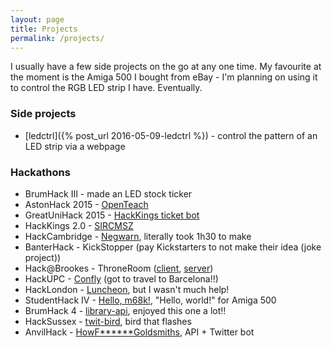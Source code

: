 ```yaml
---
layout: page
title: Projects
permalink: /projects/
---
```


I usually have a few side projects on the go at any one time. My favourite at the moment is the Amiga 500 I bought from eBay - I'm planning on using it to control the RGB LED strip I have. Eventually.

### Side projects
* [ledctrl]({% post_url 2016-05-09-ledctrl %}) - control the pattern of an LED strip via a webpage

### Hackathons

* BrumHack III - made an LED stock ticker
* AstonHack 2015 - [OpenTeach](http://devpost.com/software/openteach#more-of-an-idea-than-a-hack)
* GreatUniHack 2015 - [HackKings ticket bot](https://github.com/sprusr/kings-bot#DISCLAIMER---it-doesnt-work)
* HackKings 2.0 - [SIRCMSZ](https://github.com/Homletmoo/hk2015)
* HackCambridge - [Negwarn](https://github.com/sprusr/negwarn#the-rest-of-the-event-was-mucking-about), literally took 1h30 to make
* BanterHack - KickStopper (pay Kickstarters to not make their idea (joke project))
* Hack@Brookes - ThroneRoom ([client](https://github.com/sprusr/throneroom-site), [server](https://github.com/hgat/throneroom))
* HackUPC - [Confly](https://github.com/sprusr/confly) (got to travel to Barcelona!!)
* HackLondon - [Luncheon](http://devpost.com/software/luncheon), but I wasn't much help!
* StudentHack IV - [Hello, m68k!](http://devpost.com/software/hello-m68k), "Hello, world!" for Amiga 500
* BrumHack 4 - [library-api](https://github.com/BenjaminEHowe/library-api), enjoyed this one a lot!!
* HackSussex - [twit-bird](https://github.com/sprusr/twit-bird), bird that flashes
* AnvilHack - [HowF\******Goldsmiths](https://github.com/HowFuckingGoldsmiths), API + Twitter bot
